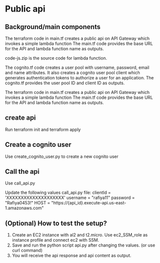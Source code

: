 # Public api

## Background/main components

The terraform code in main.tf creates a public api on API Gateway which invokes a simple lambda function
The main.tf code provides the base URL for the API and lambda function name as outputs.

code-js.zip  is the source code for lambda function.

The cognito.tf code creates a user pool with username, password, email and name attributes.
It also creates a cognito user pool client which generates authentication tokens to authorize a user for an application.
The cognito.tf provides the user pool ID and client ID as outputs.

The terraform code in main.tf creates a public api on API Gateway which invokes a simple lambda function
The main.tf code provides the base URL for the API and lambda function name as outputs.

## create api

Run terraform init and terraform apply

## Create a cognito user

Use create_cognito_user.py to create a new cognito user

## Call the api

Use call_api.py

Update the following values call_api.py file:
clientId = 'XXXXXXXXXXXXXXXXXXXX'
username = "rafiya11"
password = "Rafiya0453!"
HOST = "https://{api_id}.execute-api.us-east-1.amazonaws.com"

## (Optional) How to test the setup?

1. Create an EC2 instance with al2 and t2.micro. Use ec2_SSM_role as instance profile and connect ec2 with SSM.
2. Save and run the python script api.py after changing the values. (or use curl command)
3. You will receive the api response and api content as output.
